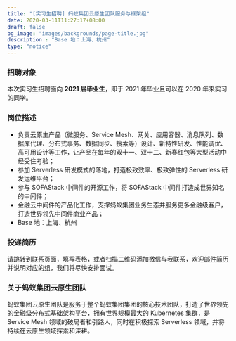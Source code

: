 ```yaml
---
title: "[实习生招聘] 蚂蚁集团云原生团队服务与框架组"
date: 2020-03-11T11:27:17+08:00
draft: false
bg_image: "images/backgrounds/page-title.jpg"
description : "Base 地：上海、杭州"
type: "notice"
---
```


### 招聘对象

本次实习生招聘面向 **2021 届毕业生**，即于 2021 年毕业且可以在 2020 年来实习的同学。

### 岗位描述

- 负责云原生产品（微服务、Service Mesh、网关、应用容器、消息队列、数据库代理、分布式事务、数据同步、搜索等）设计、新特性研发、性能调优、高可用设计等工作，让产品在每年的双十一、双十二、新春红包等大型活动中经受住考验；
- 参加 Serverless 研发模式的落地，打造极致效率、极致弹性的 Serverless 研发运维平台；
- 参与 SOFAStack 中间件的开源工作，将 SOFAStack 中间件打造成世界知名的中间件；
- 金融云中间件的产品化工作，支撑蚂蚁集团业务生态并服务更多金融级客户，打造世界领先中间件商业产品；
- Base 地：上海、杭州

### 投递简历

请跳转到[联系](/contact/)页面，填写表格，或者扫描二维码添加微信与我联系，欢迎[邮件简历](mailto:jingchao.sjc@antfin.com)并说明对应的组，我们将尽快安排面试。

### 关于蚂蚁集团云原生团队

蚂蚁集团云原生团队是服务于整个蚂蚁集团集团的核心技术团队，打造了世界领先的金融级分布式基础架构平台，拥有世界规模最大的 Kubernetes 集群，是 Service Mesh 领域的破局者和引路人，同时在积极探索 Serverless 领域，并将持续在云原生领域探索和深耕。

